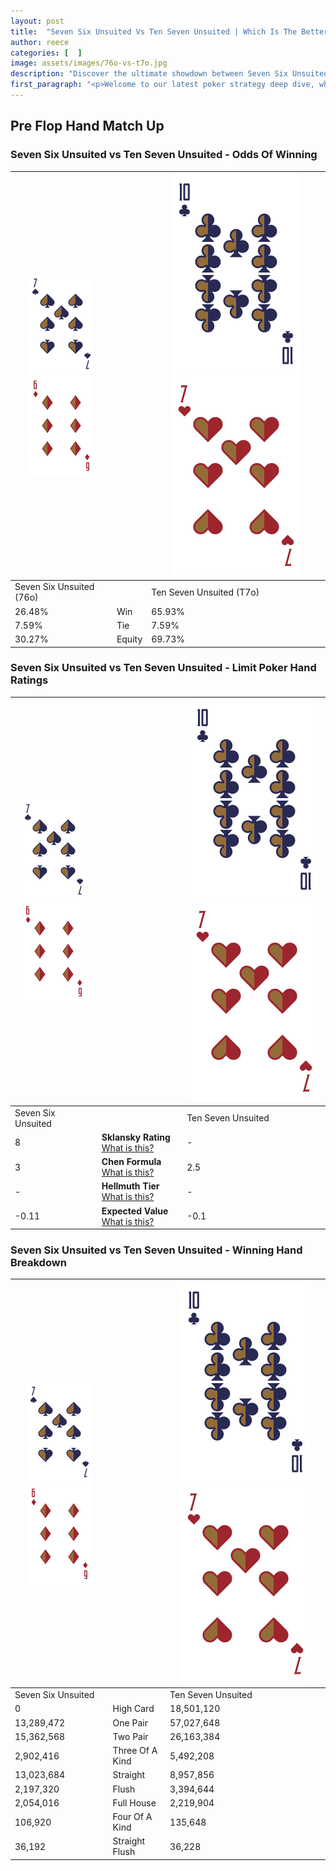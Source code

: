 ```yaml
---
layout: post
title:  "Seven Six Unsuited Vs Ten Seven Unsuited | Which Is The Better Hand In Poker? A Complete Guide"
author: reece
categories: [  ]
image: assets/images/76o-vs-t7o.jpg
description: "Discover the ultimate showdown between Seven Six Unsuited and Ten Seven Unsuited in poker! Uncover the odds, strategies, and scenarios where one hand triumphs over the other. Get ready to up your poker game with this thrilling analysis."
first_paragraph: "<p>Welcome to our latest poker strategy deep dive, where we're pitting two distinct hands against each other in a high-stakes showdown: Seven Six Unsuited vs Ten Seven Unsuited.</p><p>In the dynamic world of poker, every decision counts, and knowing which hand holds the upper hand is key to your success at the table.</p><p>In this article, we'll dissect these two hands, explore the scenarios where one dominates the other, and equip you with the knowledge to make strategic choices that can tip the odds in your favor.</p><p>Get ready to unravel the intriguing dynamics of these poker hands and elevate your game to new heights.</p>"
---
```




[comment]: # (sp0)

## Pre Flop Hand Match Up

<div class="table hand-ratings" markdown="1"> 



### Seven Six Unsuited vs Ten Seven Unsuited - Odds Of Winning


    
| ![image info](assets/images/hand1/7.png) ![image info](assets/images/hand1/6o.png) |  | ![image info](assets/images/hand2/T.png) ![image info](assets/images/hand2/7o.png) |
| -------- | -------- | -------- |
| Seven Six Unsuited (76o) |  | Ten Seven Unsuited (T7o) |
| 26.48% | Win | 65.93% |
| 7.59% | Tie | 7.59% |
| 30.27% | Equity | 69.73% |




[comment]: # (sp1)



### Seven Six Unsuited vs Ten Seven Unsuited - Limit Poker Hand Ratings


    
| ![image info](assets/images/hand1/7.png) ![image info](assets/images/hand1/6o.png) |  | ![image info](assets/images/hand2/T.png) ![image info](assets/images/hand2/7o.png) |
| -------- | -------- | -------- |
| Seven Six Unsuited |  | Ten Seven Unsuited |
| 8 | **Sklansky Rating** [What is this?](/sklansky-rating-explained) | - |
| 3 | **Chen Formula** [What is this?](/chen-formula-explained) | 2.5 |
| - | **Hellmuth Tier** [What is this?](/Hellmuth-tier-explained) | - |
| -0.11 | **Expected Value** [What is this?](/expected-value-explained) | -0.1 |




[comment]: # (sp2)



### Seven Six Unsuited vs Ten Seven Unsuited - Winning Hand Breakdown


    
| ![image info](assets/images/hand1/7.png) ![image info](assets/images/hand1/6o.png) |  | ![image info](assets/images/hand2/T.png) ![image info](assets/images/hand2/7o.png) |
| -------- | -------- | -------- |
| Seven Six Unsuited |  | Ten Seven Unsuited |
| 0 | High Card | 18,501,120 |
| 13,289,472 | One Pair | 57,027,648 |
| 15,362,568 | Two Pair | 26,163,384 |
| 2,902,416 | Three Of A Kind | 5,492,208 |
| 13,023,684 | Straight | 8,957,856 |
| 2,197,320 | Flush | 3,394,644 |
| 2,054,016 | Full House | 2,219,904 |
| 106,920 | Four Of A Kind | 135,648 |
| 36,192 | Straight Flush | 36,228 |




[comment]: # (sp3)



</div>

[comment]: # (sp4)



[comment]: # (sp5)

